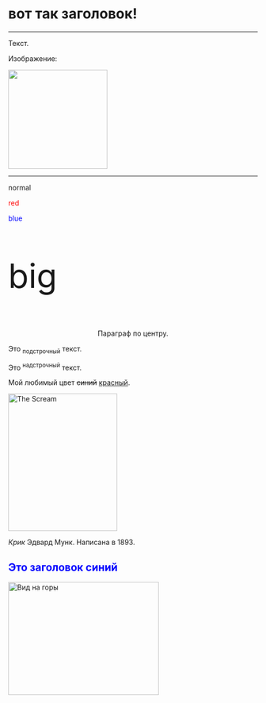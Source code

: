 
<!DOCTYPE HTML>
<html>

<body>
  <h1>вот так заголовок!</h1>
  <hr>
  <p>Текст.</p>
  <p>Изображение:</p>
  <img src=".jpg" width="200" height="200">
  <hr>
  <p>normal</p>
  <p style="color:red;">red</p>
  <p style="color:blue;">blue</p>
  <p style="font-size:67px;">big</p>
  <p style="text-align:center;">Параграф по центру.</p>
  <p>Это <sub>подстрочный</sub> текст.</p>
  <p>Это <sup>надстрочный</sup> текст.</p>
  <p>Мой любимый цвет <del>синий</del> <ins>красный</ins>.</p>
  <img src=".jpg" width="220" height="277" alt="The Scream">
  <p><cite>Крик</cite> Эдвард Мунк. Написана в 1893.</p>
  <!-- Это комментарий -->
  <h2 style="color:blue;">Это заголовок синий</h2>
  <img src="pic_mountain.jpg" alt="Вид на горы" style="width:304px;height:228px;">
  
  <title>JavaScript в script | Редактор HTML | schoolsw3.com</title>
  <script>
  function myFunction() {
    document.getElementById("demo").innerHTML = "Привет JavaScript!";
  }
  </script>
</body>

</html>
